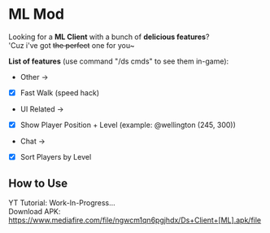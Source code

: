 # ML Mod #

Looking for a **ML Client** with a bunch of **delicious features**? </br>
'Cuz i've got ~~the perfect~~ one for you~ </br>

__List of features__ (use command "/ds cmds" to see them in-game):
- Other ->
 - [x] Fast Walk (speed hack)
- UI Related ->
 - [x] Show Player Position + Level (example: @wellington (245, 300))
- Chat ->
 - [x] Sort Players by Level

## How to Use ##
YT Tutorial: Work-In-Progress...</br>
Download APK: https://www.mediafire.com/file/ngwcm1qn6pgjhdx/Ds+Client+[ML].apk/file